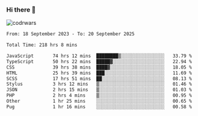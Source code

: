 ### Hi there 👋


![codrwars](https://www.codewars.com/users/rsschool_c9af20f58c35c696/badges/micro) 

<!--START_SECTION:waka-->

```txt
From: 18 September 2023 - To: 20 September 2025

Total Time: 218 hrs 8 mins

JavaScript       74 hrs 12 mins  ████████▒░░░░░░░░░░░░░░░░   33.79 %
TypeScript       50 hrs 22 mins  █████▓░░░░░░░░░░░░░░░░░░░   22.94 %
CSS              39 hrs 38 mins  ████▓░░░░░░░░░░░░░░░░░░░░   18.05 %
HTML             25 hrs 39 mins  ███░░░░░░░░░░░░░░░░░░░░░░   11.69 %
SCSS             17 hrs 51 mins  ██░░░░░░░░░░░░░░░░░░░░░░░   08.13 %
Stylus           3 hrs 12 mins   ▒░░░░░░░░░░░░░░░░░░░░░░░░   01.46 %
JSON             2 hrs 15 mins   ▒░░░░░░░░░░░░░░░░░░░░░░░░   01.03 %
PHP              2 hrs 4 mins    ▒░░░░░░░░░░░░░░░░░░░░░░░░   00.95 %
Other            1 hr 25 mins    ░░░░░░░░░░░░░░░░░░░░░░░░░   00.65 %
Pug              1 hr 16 mins    ░░░░░░░░░░░░░░░░░░░░░░░░░   00.58 %
```

<!--END_SECTION:waka-->

